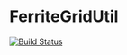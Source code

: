 # FerriteGridUtil

[![Build Status](https://github.com/DRollin/FerriteGridUtil.jl/actions/workflows/CI.yml/badge.svg?branch=main)](https://github.com/DRollin/FerriteGridUtil.jl/actions/workflows/CI.yml?query=branch%3Amain)
